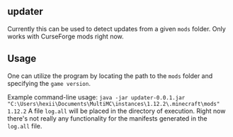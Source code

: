 
## updater

Currently this can be used to detect updates from a given `mods` folder. Only works with CurseForge mods right now.

## Usage

One can utilize the program by locating the path to the `mods` folder and specifying
the `game version`.

Example command-line usage:
`
java -jar updater-0.0.1.jar "C:\Users\hexii\Documents\MultiMC\instances\1.12.2\.minecraft\mods" 1.12.2
`
A file `log.all` will be placed in the directory of execution. Right now there's not really any functionality for the manifests generated in the `log.all` file.
